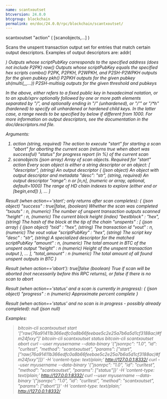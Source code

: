 ```yaml
---
name: scantxoutset
btcversion: 24.0.0
btcgroup: blockchain
permalink: en/doc/24.0.0/rpc/blockchain/scantxoutset/
---
```


scantxoutset "action" ( [scanobjects,...] )

Scans the unspent transaction output set for entries that match certain output descriptors.
Examples of output descriptors are:
    addr(<address>)                      Outputs whose scriptPubKey corresponds to the specified address (does not include P2PK)
    raw(<hex script>)                    Outputs whose scriptPubKey equals the specified hex scripts
    combo(<pubkey>)                      P2PK, P2PKH, P2WPKH, and P2SH-P2WPKH outputs for the given pubkey
    pkh(<pubkey>)                        P2PKH outputs for the given pubkey
    sh(multi(<n>,<pubkey>,<pubkey>,...)) P2SH-multisig outputs for the given threshold and pubkeys

In the above, <pubkey> either refers to a fixed public key in hexadecimal notation, or to an xpub/xprv optionally followed by one
or more path elements separated by "/", and optionally ending in "/*" (unhardened), or "/*'" or "/*h" (hardened) to specify all
unhardened or hardened child keys.
In the latter case, a range needs to be specified by below if different from 1000.
For more information on output descriptors, see the documentation in the doc/descriptors.md file.

Arguments:
1. action                        (string, required) The action to execute
                                 "start" for starting a scan
                                 "abort" for aborting the current scan (returns true when abort was successful)
                                 "status" for progress report (in %) of the current scan
2. scanobjects                   (json array) Array of scan objects. Required for "start" action
                                 Every scan object is either a string descriptor or an object:
     [
       "descriptor",             (string) An output descriptor
       {                         (json object) An object with output descriptor and metadata
         "desc": "str",          (string, required) An output descriptor
         "range": n or [n,n],    (numeric or array, optional, default=1000) The range of HD chain indexes to explore (either end or [begin,end])
       },
       ...
     ]

Result (when action=='start'; only returns after scan completes):
{                                (json object)
  "success" : true|false,        (boolean) Whether the scan was completed
  "txouts" : n,                  (numeric) The number of unspent transaction outputs scanned
  "height" : n,                  (numeric) The current block height (index)
  "bestblock" : "hex",           (string) The hash of the block at the tip of the chain
  "unspents" : [                 (json array)
    {                            (json object)
      "txid" : "hex",            (string) The transaction id
      "vout" : n,                (numeric) The vout value
      "scriptPubKey" : "hex",    (string) The script key
      "desc" : "str",            (string) A specialized descriptor for the matched scriptPubKey
      "amount" : n,              (numeric) The total amount in BTC of the unspent output
      "height" : n               (numeric) Height of the unspent transaction output
    },
    ...
  ],
  "total_amount" : n             (numeric) The total amount of all found unspent outputs in BTC
}

Result (when action=='abort'):
true|false    (boolean) True if scan will be aborted (not necessarily before this RPC returns), or false if there is no scan to abort

Result (when action=='status' and a scan is currently in progress):
{                    (json object)
  "progress" : n     (numeric) Approximate percent complete
}

Result (when action=='status' and no scan is in progress - possibly already completed):
null    (json null)

Examples:
> bitcoin-cli scantxoutset start '["raw(76a91411b366edfc0a8b66feebae5c2e25a7b6a5d1cf3188ac)#fm24fxxy"]'
> bitcoin-cli scantxoutset status
> bitcoin-cli scantxoutset abort
> curl --user myusername --data-binary '{"jsonrpc": "1.0", "id": "curltest", "method": "scantxoutset", "params": ["start", ["raw(76a91411b366edfc0a8b66feebae5c2e25a7b6a5d1cf3188ac)#fm24fxxy"]]}' -H 'content-type: text/plain;' http://127.0.0.1:8332/
> curl --user myusername --data-binary '{"jsonrpc": "1.0", "id": "curltest", "method": "scantxoutset", "params": ["status"]}' -H 'content-type: text/plain;' http://127.0.0.1:8332/
> curl --user myusername --data-binary '{"jsonrpc": "1.0", "id": "curltest", "method": "scantxoutset", "params": ["abort"]}' -H 'content-type: text/plain;' http://127.0.0.1:8332/


